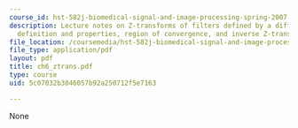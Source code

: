 ```yaml
---
course_id: hst-582j-biomedical-signal-and-image-processing-spring-2007
description: Lecture notes on Z-transforms of filters defined by a difference equation,
  definition and properties, region of convergence, and inverse Z-transforms.
file_location: /coursemedia/hst-582j-biomedical-signal-and-image-processing-spring-2007/5c07032b3046057b92a250712f5e7163_ch6_ztrans.pdf
file_type: application/pdf
layout: pdf
title: ch6_ztrans.pdf
type: course
uid: 5c07032b3046057b92a250712f5e7163

---
```

None